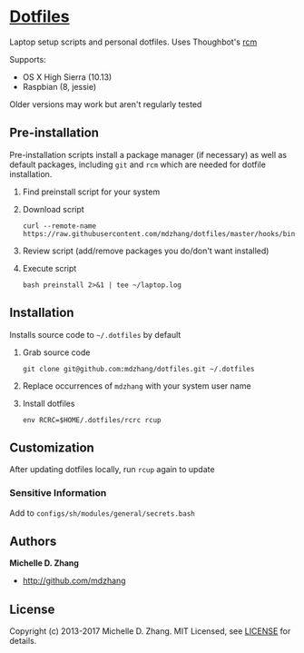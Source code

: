 # [Dotfiles](https://dotfiles.github.io/)

Laptop setup scripts and personal dotfiles. Uses Thoughbot's [rcm][rcm]

Supports:

* OS X High Sierra (10.13)
* Raspbian (8, jessie)

Older versions may work but aren't regularly tested

## Pre-installation

Pre-installation scripts install a package manager (if necessary) as well as default packages, including `git` and `rcm` which are needed for dotfile installation.

1. Find preinstall script for your system
1. Download script

    ```
    curl --remote-name https://raw.githubusercontent.com/mdzhang/dotfiles/master/hooks/bin/osx/preinstall
    ```

1. Review script (add/remove packages you do/don't want installed)
1. Execute script

    ```
    bash preinstall 2>&1 | tee ~/laptop.log
    ```

## Installation

Installs source code to `~/.dotfiles` by default

1. Grab source code

    ```
    git clone git@github.com:mdzhang/dotfiles.git ~/.dotfiles
    ```

1. Replace occurrences of `mdzhang` with your system user name

1. Install dotfiles

    ```
    env RCRC=$HOME/.dotfiles/rcrc rcup
    ```

## Customization

After updating dotfiles locally, run `rcup` again to update

### Sensitive Information

Add to `configs/sh/modules/general/secrets.bash`

## Authors

**Michelle D. Zhang**

  * <http://github.com/mdzhang>

## License

Copyright (c) 2013-2017 Michelle D. Zhang. MIT Licensed, see [LICENSE](LICENSE.md) for details.

[rcm]: https://github.com/thoughtbot/rcm
